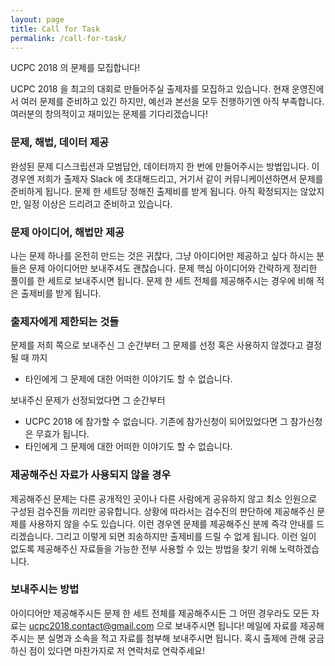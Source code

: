```yaml
---
layout: page
title: Call for Task
permalink: /call-for-task/
---
```


UCPC 2018 의 문제를 모집합니다!

UCPC 2018 을 최고의 대회로 만들어주실 출제자를 모집하고 있습니다.
현재 운영진에서 여러 문제를 준비하고 있긴 하지만, 예선과 본선을 모두 진행하기엔 아직 부족합니다.
여러분의 창의적이고 재미있는 문제를 기다리겠습니다!

### 문제, 해법, 데이터 제공

완성된 문제 디스크립션과 모범답안, 데이터까지 한 번에 만들어주시는 방법입니다.
이 경우엔 저희가 출제자 Slack 에 초대해드리고, 거기서 같이 커뮤니케이션하면서 문제를 준비하게 됩니다.
문제 한 세트당 정해진 출제비를 받게 됩니다.
아직 확정되지는 않았지만, 일정 이상은 드리려고 준비하고 있습니다.

### 문제 아이디어, 해법만 제공

나는 문제 하나를 온전히 만드는 것은 귀찮다, 그냥 아이디어만 제공하고 싶다 하시는 분들은
문제 아이디어만 보내주셔도 괜찮습니다.
문제 핵심 아이디어와 간략하게 정리한 풀이를 한 세트로 보내주시면 됩니다.
문제 한 세트 전체를 제공해주시는 경우에 비해 적은 출제비를 받게 됩니다.

### 출제자에게 제한되는 것들

문제를 저희 쪽으로 보내주신 그 순간부터 그 문제를 선정 혹은 사용하지 않겠다고 결정될 때 까지

 * 타인에게 그 문제에 대한 어떠한 이야기도 할 수 없습니다.

보내주신 문제가 선정되었다면 그 순간부터

 * UCPC 2018 에 참가할 수 없습니다. 기존에 참가신청이 되어있었다면 그 참가신청은 무효가 됩니다.
 * 타인에게 그 문제에 대한 어떠한 이야기도 할 수 없습니다.

### 제공해주신 자료가 사용되지 않을 경우

제공해주신 문제는 다른 공개적인 곳이나 다른 사람에게 공유하지 않고
최소 인원으로 구성된 검수진들 끼리만 공유합니다.
상황에 따라서는 검수진의 판단하에 제공해주신 문제를 사용하지 않을 수도 있습니다.
이런 경우엔 문제를 제공해주신 분께 즉각 안내를 드리겠습니다.
그리고 이렇게 되면 죄송하지만 출제비를 드릴 수 없게 됩니다.
이런 일이 없도록 제공해주신 자료들을 가능한 전부 사용할 수 있는 방법을 찾기 위해 노력하겠습니다.

### 보내주시는 방법

아이디어만 제공해주시든 문제 한 세트 전체를 제공해주시든 그 어떤 경우라도 
모든 자료는 ucpc2018.contact@gmail.com 으로 보내주시면 됩니다!
메일에 자료를 제공해주시는 분 실명과 소속을 적고 자료를 첨부해 보내주시면 됩니다.
혹시 출제에 관해 궁금하신 점이 있다면 마찬가지로 저 연락처로 연락주세요!
